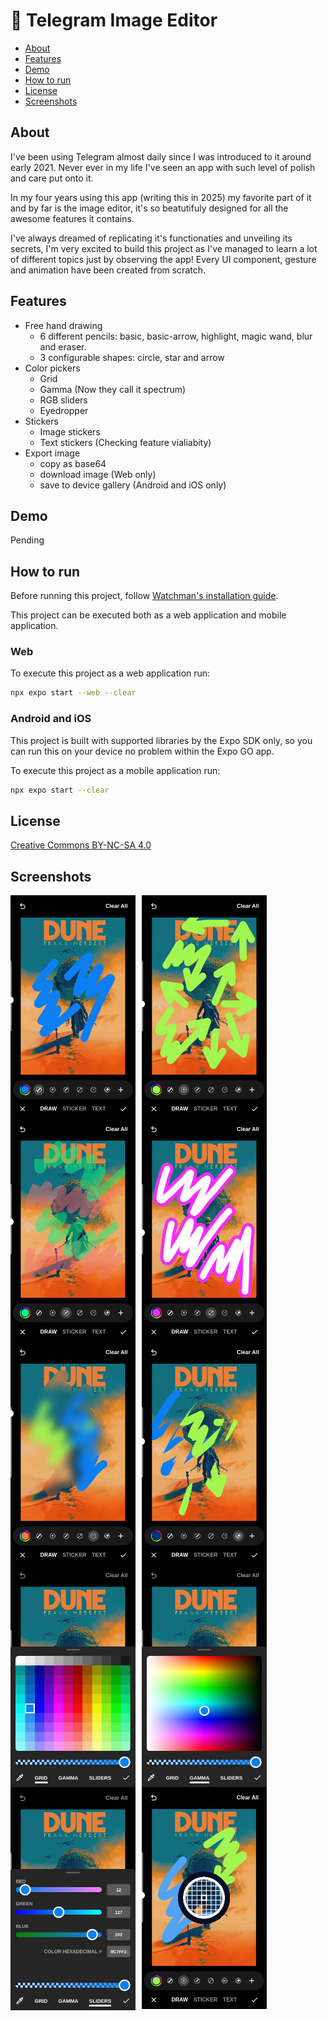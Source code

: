 # 🎨 Telegram Image Editor

- [About](#about)
- [Features](#features)
- [Demo](#demo)
- [How to run](#how-to-run)
- [License](#license)
- [Screenshots](#screenshots)

## About
I've been using Telegram almost daily since I was introduced to it around early 2021. Never ever in my life I've seen an app with such level of polish and care put onto it.

In my four years using this app (writing this in 2025) my favorite part of it and by far is the image editor, it's so beatutifuly designed for all the awesome features it contains.

I've always dreamed of replicating it's functionaties and unveiling its secrets, I'm very excited to build this project as I've managed to learn a lot of different topics just by observing the app! Every UI component, gesture and animation have been created from scratch.

## Features
- Free hand drawing
    - 6 different pencils: basic, basic-arrow, highlight, magic wand, blur and eraser.
    - 3 configurable shapes: circle, star and arrow
- Color pickers
    - Grid
    - Gamma (Now they call it spectrum)
    - RGB sliders
    - Eyedropper
- Stickers
    - Image stickers
    - Text stickers (Checking feature vialiabity)
- Export image
    - copy as base64
    - download image (Web only)
    - save to device gallery (Android and iOS only)

## Demo
Pending

## How to run
Before running this project, follow [Watchman's installation guide](https://facebook.github.io/watchman/docs/install#buildinstall).

This project can be executed both as a web application and mobile application.

### Web
To execute this project as a web application run:
```sh
npx expo start --web --clear
```

### Android and iOS
This project is built with supported libraries by the Expo SDK only, so you can run this on your device no problem within the Expo GO app.

To execute this project as a mobile application run:
```sh
npx expo start --clear
```

## License
[Creative Commons BY-NC-SA 4.0](https://creativecommons.org/licenses/by-nc-sa/4.0/)

## Screenshots
[<img style="float: left; margin-right: 10px" width="200px" src="./docs/images/penciil-basic.png" alt="Basic pencil">]("")
<img style="float: left; margin-right: 10px" width="200px" src="./docs/images/pencil-arrow.png" alt="Arrow pencil">
<img style="float: left; margin-right: 10px" width="200px" src="./docs/images/pencil-highlight.png" alt="Highlight pencil">
<img style="float: left; margin-right: 10px" width="200px" src="./docs/images/pencil-wand.png" alt="Wand pencil">
<img style="float: left; margin-right: 10px" width="200px" src="./docs/images/pencil-blur.png" alt="Blur pencil">
<img style="float: left; margin-right: 10px" width="200px" src="./docs/images/pencil-eraser.png" alt="Eraser pencil">
<img style="float: left; margin-right: 10px" width="200px" src="./docs/images/color-picker-grid.png" alt="Grid color picker">
<img style="float: left; margin-right: 10px" width="200px" src="./docs/images/color-picker-gamma.png" alt="Spectrum color picker">
<img style="float: left; margin-right: 10px" width="200px" src="./docs/images/color-picker-rgb.png" alt="RGB color picker">
<img style="float: left; margin-right: 10px" width="200px" src="./docs/images/color-picker-eyedropper.png" alt="Eyedropper">